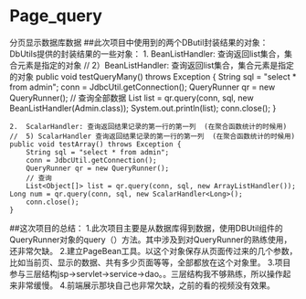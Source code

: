 # Page_query
分页显示数据库数据
##此次项目中使用到的两个DButil封装结果的对象：
    DbUtils提供的封装结果的一些对象：
    1.	BeanListHandler: 查询返回list集合，集合元素是指定的对象
     // 2）BeanListHandler: 查询返回list集合，集合元素是指定的对象
     public void testQueryMany() throws Exception {
		String sql = "select * from admin";
		conn = JdbcUtil.getConnection();
		QueryRunner qr = new QueryRunner();
		// 查询全部数据
		List<Admin> list = qr.query(conn, sql, new BeanListHandler<Admin>(Admin.class));
		System.out.println(list);
		conn.close();
		}
	
    2.	ScalarHandler: 查询返回结果记录的第一行的第一列  (在聚合函数统计的时候用)
    //	5) ScalarHandler 查询返回结果记录的第一行的第一列  (在聚合函数统计的时候用)
    public void testArray() throws Exception {
		String sql = "select * from admin";
		conn = JdbcUtil.getConnection();
		QueryRunner qr = new QueryRunner();
		// 查询 
		List<Object[]> list = qr.query(conn, sql, new ArrayListHandler());
    Long num = qr.query(conn, sql, new ScalarHandler<Long>();		
		conn.close();
    }
    
##这次项目的总结：
1.此次项目主要是从数据库得到数据，使用DBUtil组件的QueryRunner对象的query（）方法。其中涉及到对QueryRunner的熟练使用，还非常欠缺。
2.建立PageBean工具。以这个对象保存从页面传过来的几个参数，比如当前页、显示的数据、共有多少页面等等，全部都放在这个对象里。
3.项目参与三层结构jsp->servlet->service->dao。。三层结构我不够熟练，所以操作起来非常缓慢。
4.前端展示那块自己也非常欠缺，之前的看的视频没有效果。
